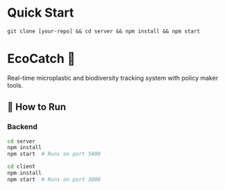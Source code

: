 # Quick Start  
`git clone [your-repo] && cd server && npm install && npm start`

# EcoCatch 🌊

Real-time microplastic and biodiversity tracking system with policy maker tools.

## 🚀 How to Run

### Backend
```bash
cd server
npm install
npm start  # Runs on port 5000

cd client
npm install
npm start  # Runs on port 3000

